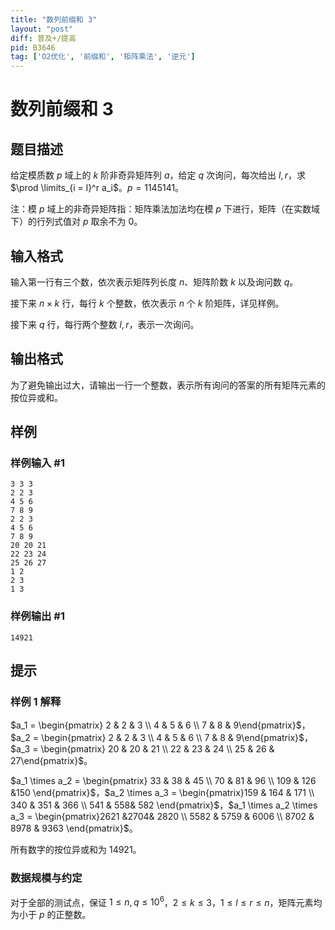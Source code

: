 ```yaml
---
title: "数列前缀和 3"
layout: "post"
diff: 普及+/提高
pid: B3646
tag: ['O2优化', '前缀和', '矩阵乘法', '逆元']
---
```

# 数列前缀和 3
## 题目描述

给定模质数 $p$ 域上的 $k$ 阶非奇异矩阵列 $a$，给定 $q$ 次询问，每次给出 $l, r$，求 $\prod \limits_{i = l}^r a_i$。$p = 1145141$。

注：模 $p$ 域上的非奇异矩阵指：矩阵乘法加法均在模 $p$ 下进行，矩阵（在实数域下）的行列式值对 $p$ 取余不为 $0$。
## 输入格式

输入第一行有三个数，依次表示矩阵列长度 $n$、矩阵阶数 $k$ 以及询问数 $q$。

接下来 $n \times k$ 行，每行 $k$ 个整数，依次表示 $n$ 个 $k$ 阶矩阵，详见样例。

接下来 $q$ 行，每行两个整数 $l, r$，表示一次询问。
## 输出格式

为了避免输出过大，请输出一行一个整数，表示所有询问的答案的所有矩阵元素的按位异或和。
## 样例

### 样例输入 #1
```
3 3 3
2 2 3
4 5 6
7 8 9
2 2 3
4 5 6
7 8 9
20 20 21
22 23 24
25 26 27
1 2
2 3
1 3
```
### 样例输出 #1
```
14921
```
## 提示

### 样例 1 解释
$a_1 = \begin{pmatrix} 2 & 2 & 3 \\ 4 & 5 & 6 \\ 7 & 8 & 9\end{pmatrix}$，$a_2 = \begin{pmatrix} 2 & 2 & 3 \\ 4 & 5 & 6 \\ 7 & 8 & 9\end{pmatrix}$，$a_3 = \begin{pmatrix} 20 & 20 & 21 \\ 22 & 23 & 24
\\ 25 & 26 & 27\end{pmatrix}$。

$a_1 \times a_2 = \begin{pmatrix} 33 & 38 & 45 \\ 
70 & 81 & 96 \\
109 & 126 &150 \end{pmatrix}$，$a_2 \times a_3 = \begin{pmatrix}159 & 164 & 171 \\ 340 & 351 & 366 \\
541 & 558& 582  \end{pmatrix}$，$a_1 \times a_2 \times a_3 = \begin{pmatrix}2621 &2704& 2820 \\   
5582 & 5759 & 6006    \\
8702 & 8978 & 9363    \end{pmatrix}$。

所有数字的按位异或和为 $14921$。

### 数据规模与约定

对于全部的测试点，保证 $1 \leq n, q \leq 10^6$，$2 \leq k \leq 3$，$1 \leq l \leq r \leq n$，矩阵元素均为小于 $p$ 的正整数。
